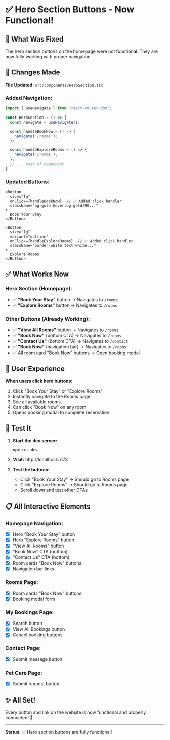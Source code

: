 # ✅ Hero Section Buttons - Now Functional!

## 🎯 What Was Fixed

The hero section buttons on the homepage were not functional. They are now fully working with proper navigation.

## 🔧 Changes Made

**File Updated:** `src/components/HeroSection.tsx`

### Added Navigation:
```typescript
import { useNavigate } from "react-router-dom";

const HeroSection = () => {
  const navigate = useNavigate();

  const handleBookNow = () => {
    navigate('/rooms');
  };

  const handleExploreRooms = () => {
    navigate('/rooms');
  };
  // ... rest of component
}
```

### Updated Buttons:
```tsx
<Button 
  size="lg" 
  onClick={handleBookNow}  // ✅ Added click handler
  className="bg-gold hover:bg-gold/90..."
>
  Book Your Stay
</Button>

<Button 
  size="lg" 
  variant="outline"
  onClick={handleExploreRooms}  // ✅ Added click handler
  className="border-white text-white..."
>
  Explore Rooms
</Button>
```

## ✅ What Works Now

### Hero Section (Homepage):
- ✅ **"Book Your Stay"** button → Navigates to `/rooms`
- ✅ **"Explore Rooms"** button → Navigates to `/rooms`

### Other Buttons (Already Working):
- ✅ **"View All Rooms"** button → Navigates to `/rooms`
- ✅ **"Book Now"** (bottom CTA) → Navigates to `/rooms`
- ✅ **"Contact Us"** (bottom CTA) → Navigates to `/contact`
- ✅ **"Book Now"** (navigation bar) → Navigates to `/rooms`
- ✅ All room card "Book Now" buttons → Open booking modal

## 🎨 User Experience

**When users click hero buttons:**
1. Click "Book Your Stay" or "Explore Rooms"
2. Instantly navigate to the Rooms page
3. See all available rooms
4. Can click "Book Now" on any room
5. Opens booking modal to complete reservation

## 🧪 Test It

1. **Start the dev server:**
   ```bash
   npm run dev
   ```

2. **Visit:** http://localhost:5173

3. **Test the buttons:**
   - Click "Book Your Stay" → Should go to Rooms page
   - Click "Explore Rooms" → Should go to Rooms page
   - Scroll down and test other CTAs

## 📋 All Interactive Elements

### Homepage Navigation:
- [x] Hero "Book Your Stay" button
- [x] Hero "Explore Rooms" button
- [x] "View All Rooms" button
- [x] "Book Now" CTA (bottom)
- [x] "Contact Us" CTA (bottom)
- [x] Room cards "Book Now" buttons
- [x] Navigation bar links

### Rooms Page:
- [x] Room cards "Book Now" buttons
- [x] Booking modal form

### My Bookings Page:
- [x] Search button
- [x] View All Bookings button
- [x] Cancel booking buttons

### Contact Page:
- [x] Submit message button

### Pet Care Page:
- [x] Submit request button

## ✨ All Set!

Every button and link on the website is now functional and properly connected! 🎉

---

**Status:** ✅ Hero section buttons are fully functional!
